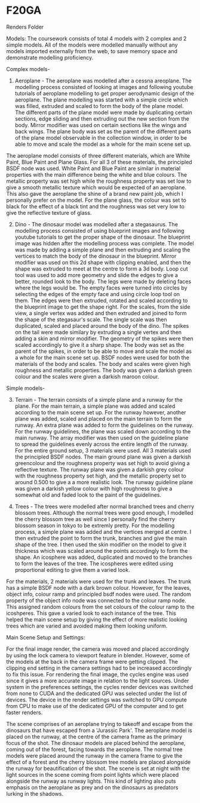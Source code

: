 # F20GA

Renders Folder

Models:
The coursework consists of total 4 models with 2 complex and 2 simple models. All of the models were modelled manually without any models imported externally from the web, to save memory space and demonstrate modelling proficiency.

Complex models-
1. Aeroplane - The aeroplane was modelled after a cessna areoplane. The modelling process consisted of looking at images and following youtube tutorials of aeroplane modelling to get proper aerodynamic design of the aeroplane. The plane modelling was started with a simple circle which was filled, extruded and scaled to form the body of the plane model. The different parts of the plane model were made by duplicating certain sections, edge sliding and then extruding out the new section from the body. Mirror modifier was used on certain sections like the wings and back wings. The plane body was set as the parent of the different parts of the plane model observable in the collection window, in order to be able to move and scale the model as a whole for the main scene set up.

The aeroplane model consists of three different materials, which are White Paint, Blue Paint and Plane Glass. For all 3 of these materials, the principled BSDF node was used. White Paint and Blue Paint are similar in material properties with the main difference being the white and blue colours. The metallic property was set high while the roughness property was set low to give a smooth metallic texture which would be expected of an aeroplane. This also gave the aeroplane the shine of a brand new paint job, which I personally prefer on the model. For the plane glass, the colour was set to black for the effect of a black tint and the roughness was set very low to give the reflective texture of glass.  

2. Dino - The dinosaur model was modelled after a stegasaurus. The modelling process consisted of using blueprint images and following youtube tutorials to get the proper shape of the dinosaur. The blueprint image was hidden after the modelling process was complete. The model was made by adding a simple plane and then extruding and scaling the vertices to match the body of the dinosaur in the blueprint. Mirror modifier was used on this 2d shape with clipping enabled, and then the shape was extruded to meet at the centre to form a 3d body. Loop cut tool was used to add more geometry and slide the edges to give a better, rounded look to the body. The legs were made by deleting faces where the legs would be. The empty faces were turned into circles by selecting the edges of the empty face and using circle loop tool on them. The edges were then extruded, rotated and scaled according to the blueprint image to get the shape right. For the scales, from the side view, a single vertex was added and then extruded and joined to form the shape of the stegasaur's scale. The single scale was then duplicated, scaled and placed around the body of the dino. The spikes on the tail were made similary by extruding a single vertex and then adding a skin and mirror modifier. The geometry of the spikes were then scaled accordingly to give it a sharp shape. The body was set as the parent of the spikes, in order to be able to move and scale the model as a whole for the main scene set up. BSDF nodes were used for both the materials of the body and scales. The body and scales were given high roughness and metallic properties. The body was given a darkish green colour and the scales were given a darkish maroon colour.

Simple models-

3. Terrain - The terrain consists of a simple plane and a runway for the plane. For the main terrain, a simple plane was added and scaled according to the main scene set up. For the runway however, another plane was added, scaled and placed on the main terrain to form the runway. An extra plane was added to form the guidelines on the runway. For the runway guidelines, the plane was scaled down according to the main runway. The array modifier was then used on the guideline plane to spread the guidelines evenly across the entire length of the runway. For the entire ground setup, 3 materials were used. All 3 materials used the principled BSDF nodes. The main ground plane was given a darkish greencolour and the roughness property was set high to avoid giving a reflective texture. The runway plane was given a darkish grey colour with the roughness property set high, and the metallic property set to around 0.500 to give a a more realistic look. The runway guideline plane was given a darkish yellow colour with high roughness to give a somewhat old and faded look to the paint of the guidelines. 

4. Trees - The trees were modelled after normal branched trees and cherry blossom trees. Although the normal trees were good enough, I modelled the cherry blossom tree as well since I personally find the cherry blossom season in tokyo to be extremly pretty. For the modelling process, a simple plane was added and the vertices merged at centre. I then extruded the point to form the trunk, branches and give the main shape of the tree. I then used the skin modifier on the model to give it thickness which was scaled around the points accordingly to form the shape. An icosphere was added, duplicated and moved to the branches to form the leaves of the tree. The icospheres were edited using proportional editing to give them a varied look.

For the materials, 2 materials were used for the trunk and leaves. The trunk has a simple BSDF node with a dark brown colour. However, for the leaves, object info, colour ramp and principled bsdf nodes were used. The random property of the object info node was connected to the colour ramp node. This assigned random colours from the set colours of the colour ramp to the icoshperes. This gave a varied look to each instance of the tree. This helped the main scene setup by giving the effect of more realistic looking trees which are varied and avoided making them looking uniform.

Main Scene Setup and Settings:

For the final image render, the camera was moved and placed accordingly by using the lock camera to viewport feature in blender. However, some of the models at the back in the camera frame were getting clipped. The clipping end setting in the camera settings had to be increased accordingly to fix this issue. For rendering the final image, the cycles engine was used since it gives a more accurate image in relation to the light sources. Under system in the preferences settings, the cycles render devices was switched from none to CUDA and the dedicated GPU was selected under the list of devices. The device in the render settings was switched to GPU compute from CPU to make use of the dedicated GPU of the computer and to get faster renders.

The scene comprises of an aeroplane trying to takeoff and escape from the dinosaurs that have escaped from a 'Jurassic Park'.
The aeroplane model is placed on the runway, at the centre of the camera frame as the primary focus of the shot. The dinosaur models are placed behind the aeroplane, coming out of the forest, facing towards the aeroplane. The normal tree models were placed around the runway in the camera frame to give the effect of a forest and the cherry blossom tree models are placed alongside the runway for beautification of the shot. The scene is set at night with the light sources in the scene coming from point lights which were placed alongside the runway as runway lights. This kind of lighting also puts emphasis on the aeroplane as prey and on the dinosaurs as predators lurking in the shadows. 